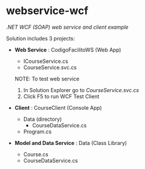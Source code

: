 # webservice-wcf
_.NET WCF (SOAP) web service and client example_

Solution includes 3 projects:

* **Web Service** : CodigoFacilitoWS (Web App)
  * ICourseService.cs
  * CourseService.svc.cs
  
  NOTE: To test web service
  1. In Solution Explorer go to _CourseService.svc.cs_
  2. Click F5 to run WCF Test Client

* **Client** : CourseClient (Console App)
  * Data (directory)
    * CourseDataService.cs
  * Program.cs

* **Model and Data Service** : Data (Class Library)
  * Course.cs
  * CourseDataService.cs
